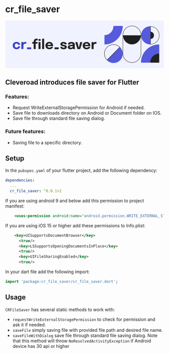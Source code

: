 # cr_file_saver
![Header image](https://github.com/Cleveroad/cr_file_saver/raw/main/images/cr_file_saver.png)

## Cleveroad introduces file saver for Flutter

### Features:
- Request WriteExternalStoragePermission for Android if needed.
- Save file to downloads directory on Android or Document folder on IOS.
- Save file through standard file saving dialog.

### Future features:
- Saving file to a specific directory.


## Setup
In the `pubspec.yaml` of your flutter project, add the following dependency:
```yaml
dependencies:
  ...
  cr_file_saver: ^0.0.1+2
```

If you are using android 9 and below add this permission to project manifest:

```xml
    <uses-permission android:name="android.permission.WRITE_EXTERNAL_STORAGE" />
```

If you are using iOS 15 or higher add these permissions to Info.plist:

```xml
    <key>UISupportsDocumentBrowser</key>
	  <true/>
	  <key>LSSupportsOpeningDocumentsInPlace</key>
	  <true/>
	  <key>UIFileSharingEnabled</key>
	  <true/>
```

In your dart file add the following import:

```dart
import 'package:cr_file_saver/cr_file_saver.dart';
```

## Usage
```CRFileSaver``` has several static methods to work with:
* ```requestWriteExternalStoragePermission``` to check for permission and ask it if needed.
* ```saveFile``` simply saving file with provided file path and desired file name.
* ```saveFileWithDialog``` save file through standard file saving dialog. Note that this method will throw ```NoResolvedActivityException``` if Android device has 30 api or higher
